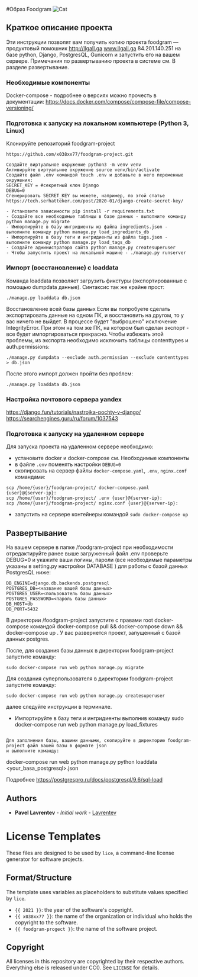 #Образ Foodgram
![Cat](https://github.com/x038xx77/foodgram-project/workflows/Foodgram/badge.svg)
## Краткое описание проекта

Эти инструкции позволят вам получить копию проекта foodgram — продуктовый помошник
http://llgall.ga
www.llgall.ga
84.201.140.251
на базе python, Django, PostgresQL, Gunicorn и запустить его на
вашем сервере. Примечания по развертыванию проекта в системе
см. В разделе развертывание.

### Необходимые компоненты
Docker-compose - подробнее о версиях можно прочесть в документации:
https://docs.docker.com/compose/compose-file/compose-versioning/


### Подготовка к запуску на локальном компьютере (Python 3, Linux)
Клонируйте репозиторий foodgram-project
```
https://github.com/x038xx77/foodgram-project.git
```
```
Создайте виртуальное окружение python3 -m venv venv
Активируйте виртуальное окружение source venv/bin/activate
Создайте файл .env командой touch .env и добавьте в него переменные окружения:
SECRET_KEY = #секретный ключ Django
DEBUG=0
Сгенерировать SECRET_KEY вы можете, например, по этой статье https://tech.serhatteker.com/post/2020-01/django-create-secret-key/

- Установите зависимости pip install -r requirements.txt
- Создайте все необходимые таблицы в базе данных - выполните команду python manage.py migrate
- Импортируйте в базу ингридиенты из файла ingredients.json - выполните команду python manage.py load_ingredients_db
- Импортируйте в базу теги и ингридиенты из файла tags.json - выполните команду python manage.py load_tags_db
- Создайте администратора сайта python manage.py createsuperuser
- Чтобы запустить проект на локальной машине - ./manage.py runserver
```
### Импорт (восстановление) с loaddata
Команда loaddata позволяет загрузить фикстуры (экспортированные с помощью dumpdata данные). Синтаксис так же крайне прост:
```
./manage.py loaddata db.json
```
Восстановление всей базы данных
Если вы попробуете сделать экспортировать данные на одном ПК, и восстановить на другом, то у вас ничего не выйдет. В процессе будет "выброшено" исключение IntegrityError. При этом на том же ПК, на котором был сделан экспорт - все будет импортироваться прекрасно. Чтобы избежать этой проблемы, из экспорта необходимо исключить таблицы contenttypes и auth.permissions:
```
./manage.py dumpdata --exclude auth.permission --exclude contenttypes > db.json
```
После этого импорт должен пройти без проблем:
```
./manage.py loaddata db.json
```
### Настройка почтового сервера yandex
https://django.fun/tutorials/nastrojka-pochty-v-django/
https://searchengines.guru/ru/forum/1037543

### Подготовка к запуску на удаленном сервере
Для запуска проекта на удаленном сервере необходимо:
- установите docker и docker-compose см. Необходимые компоненты
- в файле `.env` поменять настройки `DEBUG=0`
- скопировать на сервер файлы `docker-compose.yaml`, `.env`, `nginx.conf` командами:
```
scp /home/{user}/foodgram-project/ docker-compose.yaml  {user}@{server-ip}:
scp /home/{user}/foodgram-project/ .env {user}@{server-ip}:
scp /home/{user}/foodgram-project/ nginx.conf {user}@{server-ip}:
```
- запустить на сервере контейнеры командой `sudo docker-compose up`

## Развертывание
На вашем сервере в папке /foodgram-project при необходимости отредактируйте ранее выше загруженный файл .env проверьте DEBUG=0 и укажите ваши логины, пароли (все необходимые 
параметры указаны в setting.py настройки DATABASE ) для работы с базой данных PostgresQL ниже:

```  
DB_ENGINE=django.db.backends.postgresql
POSTGRES_DB=<название вашей базы данных>
POSTGRES_USER=<пользователь базы данных>
POSTGRES_PASSWORD=<пароль базы данных>
DB_HOST=db
DB_PORT=5432
```
В директории /foodgram-project запустите c правами root docker-compose командой 
docker-compose pull && docker-compose down && docker-compose up
. У вас развернется проект, запущенный с базой данных postgres.

После, для создания базы данных в директории foodgram-project запустите команду:

```  
sudo docker-compose run web python manage.py migrate
```

Для создания суперпользователя в директории foodgram-project запустите команду:

```  
sudo docker-compose run web python manage.py createsuperuser
```
далее следуйте инструкции в терминале.

- Импортируйте в базу теги и ингридиенты выполнив команду sudo docker-compose run web python manage.py load_fixtures

```

Для заполнения базы, вашими данными, скопируйте в директорию foodgram-project файл вашей базы в формате json 
и выполните команду:
```     
docker-compose run web python manage.py python loaddata <your_basa_postgresql>.json

Подробнее https://postgrespro.ru/docs/postgresql/9.6/sql-load

## Authors

* **Pavel Lavrentev** - *Initial work* - [Lavrentev](https://github.com/x038xx77)

# License Templates

These files are designed to be used by `lice`, a command-line license generator
for software projects. 

## Format/Structure

The template uses variables as placeholders to substitute values specified by
`lice`.

* `{{ 2021 }}`: the year of the software's copyright.
* `{{ x038xx77 }}`: the name of the organization or individual who holds
the copyright to the software.
* `{{ foodgram-progect }}`: the name of the software project.

## Copyright

All licenses in this repository are copyrighted by their respective authors.
Everything else is released under CC0. See `LICENSE` for details.
